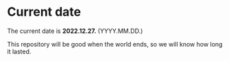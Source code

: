 # Current date

The current date is **2022.12.27.** (YYYY.MM.DD.)

This repository will be good when the world ends, so we will know how long it lasted.